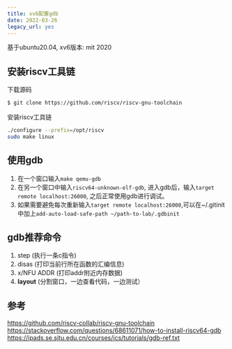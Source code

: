 ```yaml
---
title: xv6配置gdb
date: 2022-03-26
legacy_url: yes
---
```


基于ubuntu20.04, xv6版本: mit 2020

## 安装riscv工具链

下载源码

```sh
$ git clone https://github.com/riscv/riscv-gnu-toolchain
```

安装riscv工具链

```sh
./configure --prefix=/opt/riscv
sudo make linux
```

## 使用gdb

1. 在一个窗口输入`make qemu-gdb`
2. 在另一个窗口中输入`riscv64-unknown-elf-gdb`, 进入gdb后，输入`target remote localhost:26000`, 之后正常使用gdb进行调试。
3. 如果需要避免每次重新输入`target remote localhost:26000`,可以在~/.gitinit中加上`add-auto-load-safe-path ~/path-to-lab/.gdbinit`

## gdb推荐命令

1. step (执行一条c指令)
2. disas (打印当前行所在函数的汇编信息)
3. x/NFU ADDR (打印addr附近内存数据)
4. **layout** (分割窗口，一边查看代码，一边测试）

## 参考

https://github.com/riscv-collab/riscv-gnu-toolchain
https://stackoverflow.com/questions/68611071/how-to-install-riscv64-gdb
https://ipads.se.sjtu.edu.cn/courses/ics/tutorials/gdb-ref.txt
